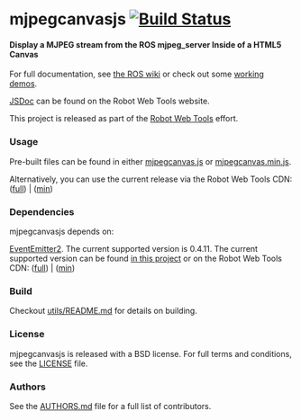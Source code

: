 mjpegcanvasjs [![Build Status](https://api.travis-ci.org/WPI-RAIL/mjpegcanvasjs.png)](https://travis-ci.org/WPI-RAIL/mjpegcanvasjs)
=============

#### Display a MJPEG stream from the ROS mjpeg_server Inside of a HTML5 Canvas
For full documentation, see [the ROS wiki](http://ros.org/wiki/mjpegcanvasjs) or check out some [working demos](http://robotwebtools.org/).

[JSDoc](http://robotwebtools.org/jsdoc/mjpegcanvasjs/current/) can be found on the Robot Web Tools website.

This project is released as part of the [Robot Web Tools](http://robotwebtools.org/) effort.

### Usage
Pre-built files can be found in either [mjpegcanvas.js](build/mjpegcanvas.js) or [mjpegcanvas.min.js](build/mjpegcanvas.min.js).

Alternatively, you can use the current release via the Robot Web Tools CDN: ([full](http://cdn.robotwebtools.org/mjpegcanvasjs/current/mjpegcanvas.js)) | ([min](http://cdn.robotwebtools.org/mjpegcanvasjs/current/mjpegcanvas.min.js))

### Dependencies
mjpegcanvasjs depends on:

[EventEmitter2](https://github.com/hij1nx/EventEmitter2). The current supported version is 0.4.11. The current supported version can be found [in this project](include/EventEmitter2/eventemitter2.js) or on the Robot Web Tools CDN: ([full](http://cdn.robotwebtools.org/EventEmitter2/0.4.11/eventemitter2.js)) | ([min](http://cdn.robotwebtools.org/EventEmitter2/0.4.11/eventemitter2.min.js))

### Build
Checkout [utils/README.md](utils/README.md) for details on building.

### License
mjpegcanvasjs is released with a BSD license. For full terms and conditions, see the [LICENSE](LICENSE) file.

### Authors
See the [AUTHORS.md](AUTHORS) file for a full list of contributors.

